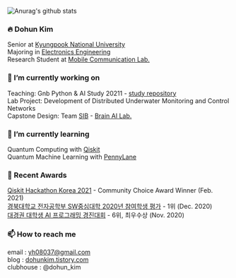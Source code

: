 
![Anurag's github stats](https://github-readme-stats.vercel.app/api?username=yh08037&show_icons=true&theme=tokyonight)

### 🔥 Dohun Kim
Senior at [Kyungpook National University](https://knu.ac.kr/)<br>
Majoring in [Electronics Engineering](https://see.knu.ac.kr/)<br>
Research Student at [Mobile Communication Lab.](http://mimocom.knu.ac.kr/)<br>

### 🔭 I’m currently working on
Teaching: Gnb Python & AI Study 20211 - [study repository](https://github.com/gnbhub/gnbai20211)<br>
Lab Project: Development of Distributed Underwater Monitoring and Control Networks<br>
Capstone Design: Team [SIB](https://github.com/orgs/KNU-BrainAI-Capstone2021/teams/sib) - [Brain AI Lab.](https://knu-brainai.github.io/)<br>

### 📖 I’m currently learning
Quantum Computing with [Qiskit](https://qiskit.org)<br>
Quantum Machine Learning with [PennyLane](https://pennylane.ai)<br>

### 🎉 Recent Awards
[Qiskit Hackathon Korea 2021](https://github.com/yh08037/quantum-neural-network) - Community Choice Award Winner (Feb. 2021)<br>
[경북대학교 전자공학부 SW중심대학 2020년 참여학생 평가](https://github.com/knuee/sw2020/blob/main/evaluation1.md) - 1위 (Dec. 2020)<br>
[대경권 대학생 AI 프로그래밍 경진대회](https://programmers.co.kr/competitions/581/dg-univ-2020) - 6위, 최우수상 (Nov. 2020)<br>

### 📫 How to reach me
email : yh08037@gmail.com<br>
blog : [dohunkim.tistory.com](https://dohunkim.tistory.com)<br>
clubhouse : @dohun_kim<br>

<!--
- 👯 I’m looking to collaborate on ...
- 🤔 I’m looking for help with ...
- 💬 Ask me about ...
- 😄 Pronouns: ...
- ⚡ Fun fact: ...
-->

